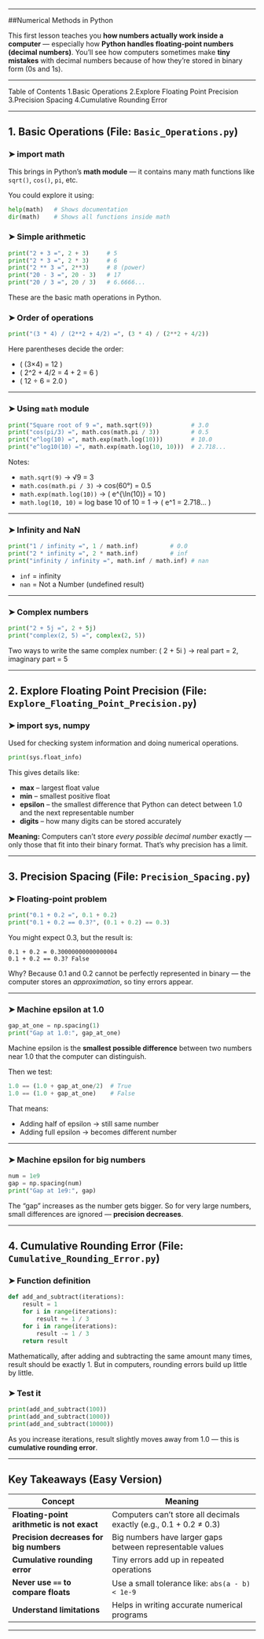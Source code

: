 
---

##Numerical Methods in Python

This first lesson teaches you **how numbers actually work inside a computer** — especially how **Python handles floating-point numbers (decimal numbers)**.
You’ll see how computers sometimes make **tiny mistakes** with decimal numbers because of how they’re stored in binary form (0s and 1s).

---

Table of Contents
1.Basic Operations
2.Explore Floating Point Precision
3.Precision Spacing
4.Cumulative Rounding Error

---

##  1. Basic Operations (File: `Basic_Operations.py`)

### ➤ import math

This brings in Python’s **math module** — it contains many math functions like `sqrt()`, `cos()`, `pi`, etc.

You could explore it using:

```python
help(math)   # Shows documentation
dir(math)    # Shows all functions inside math
```

### ➤ Simple arithmetic

```python
print("2 + 3 =", 2 + 3)     # 5
print("2 * 3 =", 2 * 3)     # 6
print("2 ** 3 =", 2**3)     # 8 (power)
print("20 - 3 =", 20 - 3)   # 17
print("20 / 3 =", 20 / 3)   # 6.6666...
```

These are the basic math operations in Python.

### ➤ Order of operations

```python
print("(3 * 4) / (2**2 + 4/2) =", (3 * 4) / (2**2 + 4/2))
```

Here parentheses decide the order:

* ( (3×4) = 12 )
* ( 2^2 + 4/2 = 4 + 2 = 6 )
* ( 12 ÷ 6 = 2.0 )

---

### ➤ Using `math` module

```python
print("Square root of 9 =", math.sqrt(9))           # 3.0
print("cos(pi/3) =", math.cos(math.pi / 3))         # 0.5
print("e^log(10) =", math.exp(math.log(10)))        # 10.0
print("e^log10(10) =", math.exp(math.log(10, 10)))  # 2.718...
```

 Notes:

* `math.sqrt(9)` → √9 = 3
* `math.cos(math.pi / 3)` → cos(60°) = 0.5
* `math.exp(math.log(10))` → ( e^{\ln(10)} = 10 )
* `math.log(10, 10)` = log base 10 of 10 = 1 → ( e^1 = 2.718... )

---

### ➤ Infinity and NaN

```python
print("1 / infinity =", 1 / math.inf)         # 0.0
print("2 * infinity =", 2 * math.inf)         # inf
print("infinity / infinity =", math.inf / math.inf) # nan
```



* `inf` = infinity
* `nan` = Not a Number (undefined result)

---

### ➤ Complex numbers

```python
print("2 + 5j =", 2 + 5j)
print("complex(2, 5) =", complex(2, 5))
```

Two ways to write the same complex number:
( 2 + 5i ) → real part = 2, imaginary part = 5

---

## 2. Explore Floating Point Precision (File: `Explore_Floating_Point_Precision.py`)

### ➤ import sys, numpy

Used for checking system information and doing numerical operations.

```python
print(sys.float_info)
```

This gives details like:

* **max** – largest float value
* **min** – smallest positive float
* **epsilon** – the smallest difference that Python can detect between 1.0 and the next representable number
* **digits** – how many digits can be stored accurately

**Meaning:**
Computers can’t store *every possible decimal number* exactly — only those that fit into their binary format.
That’s why precision has a limit.

---

##  3. Precision Spacing (File: `Precision_Spacing.py`)

### ➤ Floating-point problem

```python
print("0.1 + 0.2 =", 0.1 + 0.2)
print("0.1 + 0.2 == 0.3?", (0.1 + 0.2) == 0.3)
```

You might expect 0.3, but the result is:

```
0.1 + 0.2 = 0.30000000000000004
0.1 + 0.2 == 0.3? False
```

 Why?
Because 0.1 and 0.2 cannot be perfectly represented in binary — the computer stores an *approximation*, so tiny errors appear.

---

### ➤ Machine epsilon at 1.0

```python
gap_at_one = np.spacing(1)
print("Gap at 1.0:", gap_at_one)
```

Machine epsilon is the **smallest possible difference** between two numbers near 1.0 that the computer can distinguish.

Then we test:

```python
1.0 == (1.0 + gap_at_one/2)  # True
1.0 == (1.0 + gap_at_one)    # False
```

That means:

* Adding half of epsilon → still same number
* Adding full epsilon → becomes different number

---

### ➤ Machine epsilon for big numbers

```python
num = 1e9
gap = np.spacing(num)
print("Gap at 1e9:", gap)
```

The “gap” increases as the number gets bigger.
So for very large numbers, small differences are ignored — **precision decreases**.

---

## 4. Cumulative Rounding Error (File: `Cumulative_Rounding_Error.py`)

### ➤ Function definition

```python
def add_and_subtract(iterations):
    result = 1
    for i in range(iterations):
        result += 1 / 3
    for i in range(iterations):
        result -= 1 / 3
    return result
```

Mathematically, after adding and subtracting the same amount many times, result should be exactly 1.
But in computers, rounding errors build up little by little.

### ➤ Test it

```python
print(add_and_subtract(100))
print(add_and_subtract(1000))
print(add_and_subtract(10000))
```

As you increase iterations, result slightly moves away from 1.0 — this is **cumulative rounding error**.

---

##  Key Takeaways (Easy Version)

| Concept                                    | Meaning                                                            |
| ------------------------------------------ | ------------------------------------------------------------------ |
| **Floating-point arithmetic is not exact** | Computers can’t store all decimals exactly (e.g., 0.1 + 0.2 ≠ 0.3) |
| **Precision decreases for big numbers**    | Big numbers have larger gaps between representable values          |
| **Cumulative rounding error**              | Tiny errors add up in repeated operations                          |
| **Never use `==` to compare floats**       | Use a small tolerance like: `abs(a - b) < 1e-9`                    |
| **Understand limitations**                 | Helps in writing accurate numerical programs                       |

---


